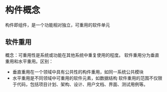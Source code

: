# 构件概念
构件即组件，是一个功能相对独立，可重用的软件单元
## 软件重用
概念：可重用性是系统或功能在其他系统中重复使用的程度。
软件重用分为垂直重用和水平重用。区别：
- 垂直重用在一个领域中具有公共性的构件重用，如同一系统公共模块
- 水平重用是不同领域中可重用的软件元素，如数据结构
软件重用的范围不仅限于代码，包括项目计划、架构、设计、用户文档、界面、测试用例等。

